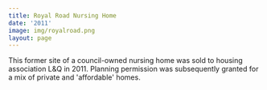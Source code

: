 ```yaml
---
title: Royal Road Nursing Home 
date: '2011'
image: img/royalroad.png
layout: page
---
```

This former site of a council-owned nursing home was sold to housing association L&Q in 2011. Planning permission was subsequently granted for a mix of private and 'affordable' homes. 
